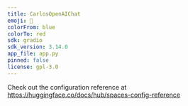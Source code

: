 ```yaml
---
title: CarlosOpenAIChat
emoji: 🦀
colorFrom: blue
colorTo: red
sdk: gradio
sdk_version: 3.14.0
app_file: app.py
pinned: false
license: gpl-3.0
---
```


Check out the configuration reference at https://huggingface.co/docs/hub/spaces-config-reference

